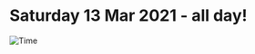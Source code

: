 # Saturday 13 Mar 2021 - all day!
![Time](https://github.com/rich-ctm/today/workflows/Time/badge.svg)
